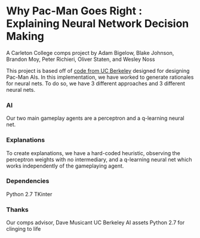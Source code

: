 # Why Pac-Man Goes Right : Explaining Neural Network Decision Making
A Carleton College comps project by Adam Bigelow, Blake Johnson, Brandon Moy, Peter Richieri, Oliver Staten, and Wesley Noss

This project is based off of [code from UC Berkeley](http://ai.berkeley.edu/project_overview.html) designed for designing Pac-Man AIs. In this implementation, we have worked to generate rationales for neural nets. To do so, we have 3 different approaches and 3 different neural nets.

### AI

Our two main gameplay agents are a perceptron and a q-learning neural net.

### Explanations

To create explanations, we have a hard-coded heuristic, observing the perceptron weights with no intermediary, and a q-learning neural net which works independently of the gameplaying agent.

### Dependencies

Python 2.7
TKinter


### Thanks

Our comps advisor, Dave Musicant
UC Berkeley AI assets
Python 2.7 for clinging to life
